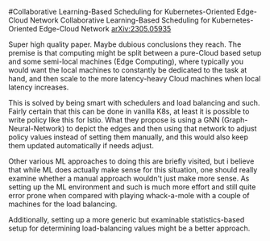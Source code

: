 #Collaborative Learning-Based Scheduling for Kubernetes-Oriented Edge-Cloud Network
Collaborative Learning-Based Scheduling for Kubernetes-Oriented Edge-Cloud Network [arXiv:2305.05935](https://arxiv.org/abs/2305.05935)

Super high quality paper. Maybe dubious conclusions they reach. The premise is that computing might be split between a pure-Cloud based setup and some semi-local machines (Edge Computing), where typically you would want the local machines to constantly be dedicated to the task at hand, and then scale to the more latency-heavy Cloud machines when local latency increases. 

This is solved by being smart with schedulers and load balancing and such. Fairly certain that this can be done in vanilla K8s, at least it is possible to write policy like this for Istio. What they propose is using a GNN (Graph-Neural-Network) to depict the edges and then using that network to adjust policy values instead of setting them manually, and this would also keep them updated automatically if needs adjust. 

Other various ML approaches to doing this are briefly visited, but i believe that while ML does actually make sense for this situation, one should really examine whether a manual approach wouldn't just make more sense. As setting up the ML environment and such is much more effort and still quite error prone when compared with playing whack-a-mole with a couple of machines for the load balancing.

Additionally, setting up a more generic but examinable statistics-based setup for determining load-balancing values might be a better approach. 
